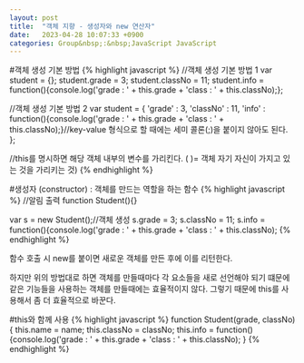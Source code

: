 ```yaml
---
layout: post
title:  "객체 지향 - 생성자와 new 연산자"
date:   2023-04-28 10:07:33 +0900
categories: Group&nbsp;:&nbsp;JavaScript JavaScript
---
```


#객체 생성 기본 방법
{% highlight javascript %}
//객체 생성 기본 방법 1
var student = {};
student.grade = 3;
student.classNo = 11;
student.info = function(){console.log('grade : ' + this.grade + 'class : ' + this.classNo);};

//객체 생성 기본 방법 2
var student = {
    'grade' : 3,
    'classNo' : 11,
    'info' :  function(){console.log('grade : ' + this.grade + 'class : ' + this.classNo);}//key-value 형식으로 할 때에는 세미 콜론(;)을 붙이지 않아도 된다.
};

//this를 명시하면 해당 객체 내부의 변수를 가리킨다. ( )= 객체 자기 자신이 가지고 있는 것을 가리키는 것)
{% endhighlight %}

#생성자 (constructor) : 객체를 만드는 역할을 하는 함수
{% highlight javascript %}
//알림 출력
function Student(){}

var s = new Student();//객체 생성
s.grade = 3;
s.classNo = 11;
s.info = function(){console.log('grade : ' + this.grade + 'class : ' + this.classNo);
{% endhighlight %}

함수 호출 시 new를 붙이면 새로운 객체를 만든 후에 이를 리턴한다.

하지만 위의 방법대로 하면 객체를 만들때마다 각 요소들을 새로 선언해야 되기 떄문에
같은 기능들을 사용하는 객체를 만들때에는 효율적이지 않다.
그렇기 때문에 this를 사용해서 좀 더 효율적으로 바꾼다.

#this와 함께 사용
{% highlight javascript %}
function Student(grade, classNo){
    this.name = name;
    this.classNo = classNo;
    this.info = function(){console.log('grade : ' + this.grade + 'class : ' + this.classNo);
}
{% endhighlight %}